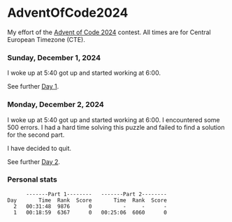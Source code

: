# AdventOfCode2024

My effort of the [Advent of Code 2024](https://adventofcode.com/2024) contest.
All times are for Central European Timezone (CTE).

### Sunday, December 1, 2024

I woke up at 5:40 got up and started working at 6:00.

See further [Day 1](Day01.md).

### Monday, December 2, 2024

I woke up at 5:40 got up and started working at 6:00.
I encountered some 500 errors. I had a hard time solving this
puzzle and failed to find a solution for the second part.

I have decided to quit.

See further [Day 2](Day02.md).



### Personal stats

```
      -------Part 1--------   -------Part 2--------
Day       Time  Rank  Score       Time  Rank  Score
  2   00:31:48  9876      0          -     -      -
  1   00:18:59  6367      0   00:25:06  6060      0
```

